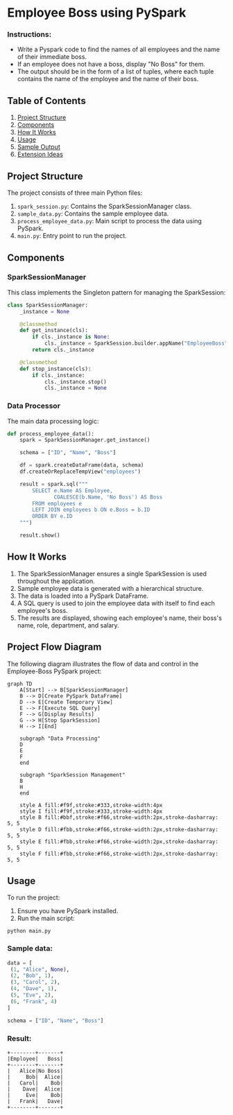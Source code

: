 # Employee Boss using PySpark

### Instructions: 
- Write a Pyspark code to find the names of all employees and the name of their immediate boss. 
- If an employee does not have a boss, display "No Boss" for them.
- The output should be in the form of a list of tuples, where each tuple contains the name of the employee and the name of their boss.

## Table of Contents

1. [Project Structure](#project-structure)
2. [Components](#components)
3. [How It Works](#how-it-works)
4. [Usage](#usage)
5. [Sample Output](#sample-output)
6. [Extension Ideas](#extension-ideas)

## Project Structure

The project consists of three main Python files:

1. `spark_session.py`: Contains the SparkSessionManager class.
2. `sample_data.py`: Contains the sample employee data.
3. `process_employee_data.py`: Main script to process the data using PySpark.
4. `main.py`: Entry point to run the project.

## Components

### SparkSessionManager

This class implements the Singleton pattern for managing the SparkSession:

```python
class SparkSessionManager:
    _instance = None

    @classmethod
    def get_instance(cls):
        if cls._instance is None:
            cls._instance = SparkSession.builder.appName("EmployeeBoss").getOrCreate()
        return cls._instance

    @classmethod
    def stop_instance(cls):
        if cls._instance:
            cls._instance.stop()
            cls._instance = None
```

### Data Processor

The main data processing logic:

```python
def process_employee_data():
    spark = SparkSessionManager.get_instance()

    schema = ["ID", "Name", "Boss"]

    df = spark.createDataFrame(data, schema)
    df.createOrReplaceTempView("employees")

    result = spark.sql("""
        SELECT e.Name AS Employee,
               COALESCE(b.Name, 'No Boss') AS Boss
        FROM employees e
        LEFT JOIN employees b ON e.Boss = b.ID
        ORDER BY e.ID
    """)

    result.show()
```

## How It Works

1. The SparkSessionManager ensures a single SparkSession is used throughout the application.
2. Sample employee data is generated with a hierarchical structure.
3. The data is loaded into a PySpark DataFrame.
4. A SQL query is used to join the employee data with itself to find each employee's boss.
5. The results are displayed, showing each employee's name, their boss's name, role, department, and salary.

## Project Flow Diagram

The following diagram illustrates the flow of data and control in the Employee-Boss PySpark project:

```mermaid
graph TD
    A[Start] --> B[SparkSessionManager]
    B --> D[Create PySpark DataFrame]
    D --> E[Create Temporary View]
    E --> F[Execute SQL Query]
    F --> G[Display Results]
    G --> H[Stop SparkSession]
    H --> I[End]

    subgraph "Data Processing"
    D
    E
    F
    end

    subgraph "SparkSession Management"
    B
    H
    end

    style A fill:#f9f,stroke:#333,stroke-width:4px
    style I fill:#f9f,stroke:#333,stroke-width:4px
    style B fill:#bbf,stroke:#f66,stroke-width:2px,stroke-dasharray: 5, 5
    style D fill:#fbb,stroke:#f66,stroke-width:2px,stroke-dasharray: 5, 5
    style E fill:#fbb,stroke:#f66,stroke-width:2px,stroke-dasharray: 5, 5
    style F fill:#fbb,stroke:#f66,stroke-width:2px,stroke-dasharray: 5, 5
```

## Usage

To run the project:

1. Ensure you have PySpark installed.
2. Run the main script:

```
python main.py
```

### Sample data:

```python
data = [
 (1, "Alice", None),
 (2, "Bob", 1),
 (3, "Carol", 2),
 (4, "Dave", 1),
 (5, "Eve", 2),
 (6, "Frank", 4)
]
```

```python
schema = ["ID", "Name", "Boss"]
```

### Result:

```text
+--------+-------+
|Employee|   Boss|
+--------+-------+
|   Alice|No Boss|
|     Bob|  Alice|
|   Carol|    Bob|
|    Dave|  Alice|
|     Eve|    Bob|
|   Frank|   Dave|
+--------+-------+
```
